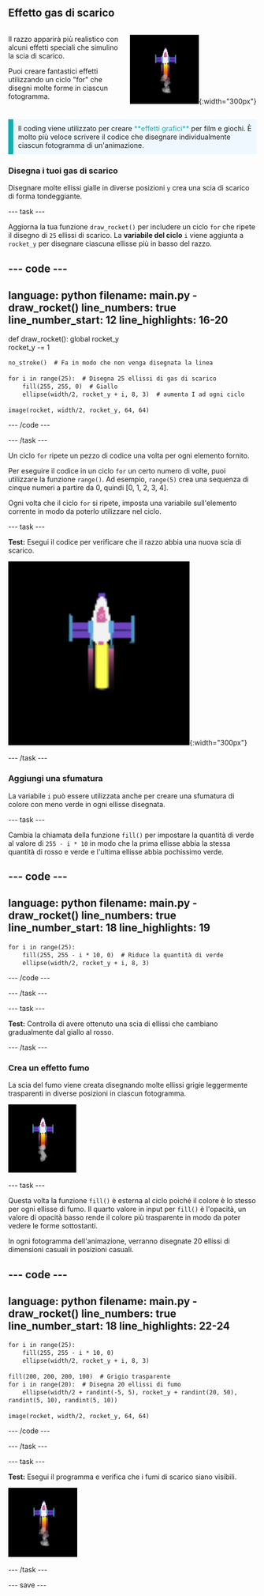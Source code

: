 ## Effetto gas di scarico

<div style="display: flex; flex-wrap: wrap">
<div style="flex-basis: 200px; flex-grow: 1; margin-right: 15px;">

Il razzo apparirà più realistico con alcuni effetti speciali che simulino la scia di scarico. 

Puoi creare fantastici effetti utilizzando un ciclo "for" che disegni molte forme in ciascun fotogramma.

</div>
<div>

![Il razzo a mezz'aria con una scia di fumo](images/flying_rocket.gif){:width="300px"}

</div>
</div>

<p style="border-left: solid; border-width:10px; border-color: #0faeb0; background-color: aliceblue; padding: 10px;">
Il coding viene utilizzato per creare <span style="color: #0faeb0">**effetti grafici**</span> per film e giochi. È molto più veloce scrivere il codice che disegnare individualmente ciascun fotogramma di un'animazione. </p>

### Disegna i tuoi gas di scarico

Disegnare molte ellissi gialle in diverse posizioni `y` crea una scia di scarico di forma tondeggiante.

--- task ---

Aggiorna la tua funzione `draw_rocket()` per includere un ciclo `for` che ripete il disegno di `25` ellissi di scarico. La  **variabile del ciclo** `i` viene aggiunta a `rocket_y` per disegnare ciascuna ellisse più in basso del razzo.

--- code ---
---
language: python filename: main.py - draw_rocket() line_numbers: true line_number_start: 12
line_highlights: 16-20
---

def draw_rocket(): global rocket_y   
rocket_y -= 1   

    no_stroke()  # Fa in modo che non venga disegnata la linea
    
    for i in range(25):  # Disegna 25 ellissi di gas di scarico
        fill(255, 255, 0)  # Giallo
        ellipse(width/2, rocket_y + i, 8, 3)  # aumenta I ad ogni ciclo 
    
    image(rocket, width/2, rocket_y, 64, 64)


--- /code ---

--- /task ---

Un ciclo `for` ripete un pezzo di codice una volta per ogni elemento fornito.

Per eseguire il codice in un ciclo `for` un certo numero di volte, puoi utilizzare la funzione `range()`. Ad esempio, `range(5)` crea una sequenza di cinque numeri a partire da 0, quindi [0, 1, 2, 3, 4].

Ogni volta che il ciclo `for` si ripete, imposta una variabile sull'elemento corrente in modo da poterlo utilizzare nel ciclo.

--- task ---

**Test:** Esegui il codice per verificare che il razzo abbia una nuova scia di scarico.

![Un primo piano del razzo con la scia di scarico.](images/rocket_exhaust.png){:width="300px"}

--- /task ---

### Aggiungi una sfumatura

La variabile `i` può essere utilizzata anche per creare una sfumatura di colore con meno verde in ogni ellisse disegnata.

--- task ---

Cambia la chiamata della funzione `fill()` per impostare la quantità di verde al valore di `255 - i * 10` in modo che la prima ellisse abbia la stessa quantità di rosso e verde e l'ultima ellisse abbia pochissimo verde.

--- code ---
---
language: python filename: main.py - draw_rocket() line_numbers: true line_number_start: 18
line_highlights: 19
---

    for i in range(25):   
        fill(255, 255 - i * 10, 0)  # Riduce la quantità di verde    
        ellipse(width/2, rocket_y + i, 8, 3)

--- /code ---

--- /task ---

--- task ---

**Test:** Controlla di avere ottenuto una scia di ellissi che cambiano gradualmente dal giallo al rosso.

--- /task ---

### Crea un effetto fumo

La scia del fumo viene creata disegnando molte ellissi grigie leggermente trasparenti in diverse posizioni in ciascun fotogramma.

![Un'animazione lenta dell'effetto fumo.](images/rocket_smoke.gif)

--- task ---

Questa volta la funzione `fill()` è esterna al ciclo poiché il colore è lo stesso per ogni ellisse di fumo. Il quarto valore in input per `fill()` è l'opacità, un valore di opacità basso rende il colore più trasparente in modo da poter vedere le forme sottostanti.

In ogni fotogramma dell'animazione, verranno disegnate 20 ellissi di dimensioni casuali in posizioni casuali.

--- code ---
---
language: python filename: main.py - draw_rocket() line_numbers: true line_number_start: 18
line_highlights: 22-24
---

    for i in range(25):  
        fill(255, 255 - i * 10, 0)   
        ellipse(width/2, rocket_y + i, 8, 3)    
    
    fill(200, 200, 200, 100)  # Grigio trasparente   
    for i in range(20):  # Disegna 20 ellissi di fumo    
        ellipse(width/2 + randint(-5, 5), rocket_y + randint(20, 50), randint(5, 10), randint(5, 10))    
    
    image(rocket, width/2, rocket_y, 64, 64)

--- /code ---

--- /task ---

--- task ---

**Test:** Esegui il programma e verifica che i fumi di scarico siano visibili.

![Un'animazione del razzo e della scia di scarico con aggiunta di fumo.](images/rocket_exhaust_circles.gif)

--- /task ---

--- save ---
